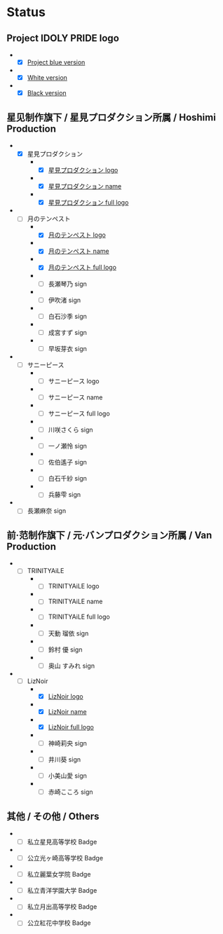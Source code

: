 # Status

## Project IDOLY PRIDE logo

+ - [x] [Project blue version](./Logo/idoly-pride-logo-blue.svg)
+ - [x] [White version](./Logo/idoly-pride-logo-white.svg)
+ - [x] [Black version](./Logo/idoly-pride-logo-black.svg)

## 星见制作旗下 / 星見プロダクション所属 / Hoshimi Production

+ - [x] 星見プロダクション
    + - [x] [星見プロダクション logo](./Logo/hoshimi-production-logo.svg)
    + - [x] [星見プロダクション name](./Name/hoshimi-production-name.svg)
    + - [x] [星見プロダクション full logo](./Logo/hoshimi-production-logo-full.svg)
+ - [ ] 月のテンペスト
    + - [x] [月のテンペスト logo](./Logo/tsuki-no-tempest-logo.svg)
    + - [x] [月のテンペスト name](./Name/tsuki-no-tempest-name.svg)
    + - [x] [月のテンペスト full logo](./Logo/tsuki-no-tempest-logo-full.svg)
    + - [ ] 長瀬琴乃 sign
    + - [ ] 伊吹渚 sign
    + - [ ] 白石沙季 sign
    + - [ ] 成宮すず sign
    + - [ ] 早坂芽衣 sign
+ - [ ] サニーピース
    + - [ ] サニーピース logo
    + - [ ] サニーピース name
    + - [ ] サニーピース full logo
    + - [ ] 川咲さくら sign
    + - [ ] 一ノ瀬怜 sign
    + - [ ] 佐伯遙子 sign
    + - [ ] 白石千紗 sign
    + - [ ] 兵藤雫 sign
+ - [ ] 長瀬麻奈 sign

## 前·范制作旗下 / 元·バンプロダクション所属 / Van Production

+ - [ ] TRINITYAiLE
    + - [ ] TRINITYAiLE logo
    + - [ ] TRINITYAiLE name
    + - [ ] TRINITYAiLE full logo
    + - [ ] 天動 瑠依 sign
    + - [ ] 鈴村 優 sign
    + - [ ] 奥山 すみれ sign
+ - [ ] LizNoir
    + - [x] [LizNoir logo](./Logo/liznoir-logo.svg)
    + - [x] [LizNoir name](./Name/liznoir-name.svg)
    + - [x] [LizNoir full logo](./Logo/liznoir-logo-full.svg)
    + - [ ] 神崎莉央 sign
    + - [ ] 井川葵 sign
    + - [ ] 小美山愛 sign
    + - [ ] 赤崎こころ sign

## 其他 / その他 / Others

+ - [ ] 私立星見高等学校 Badge
+ - [ ] 公立光ヶ崎高等学校 Badge
+ - [ ] 私立麗葉女学院 Badge
+ - [ ] 私立青洋学園大学 Badge
+ - [ ] 私立月出高等学校 Badge
+ - [ ] 公立紅花中学校 Badge